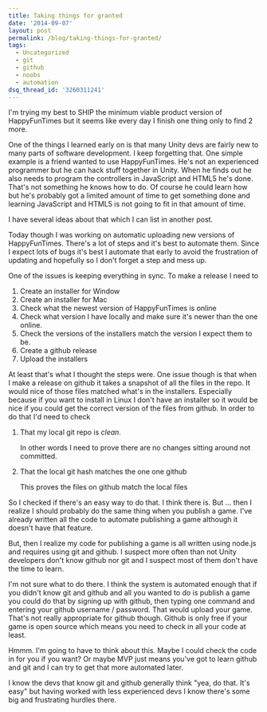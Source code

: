 ```yaml
---
title: Taking things for granted
date: '2014-09-07'
layout: post
permalink: /blog/taking-things-for-granted/
tags:
  - Uncategorized
  - git
  - github
  - noobs
  - automation
dsq_thread_id: '3260311241'
---
```

I'm trying my best to SHIP the minimum viable product version of HappyFunTimes
but it seems like every day I finish one thing only to find 2 more.

One of the things I learned early on is that many Unity devs are fairly new to
many parts of software development. I keep forgetting that. One simple example
is a friend wanted to use HappyFunTimes. He's not an experienced programmer but
he can hack stuff together in Unity. When he finds out he also needs to program
the controllers in JavaScript and HTML5 he's done. That's not something he
knows how to do. Of course he could learn how but he's probably got a limited
amount of time to get something done and learning JavaScript and HTML5 is not
going to fit in that amount of time.

I have several ideas about that which I can list in another post.

Today though I was working on automatic uploading new versions of
HappyFunTimes. There's a lot of steps and it's best to automate them. Since I
expect lots of bugs it's best I automate that early to avoid the frustration of
updating and hopefully so I don't forget a step and mess up.

One of the issues is keeping everything in sync. To make a release I need to

<ol>
<li>Create an installer for Window</li>
<li>Create an installer for Mac</li>
<li>Check what the newest version of HappyFunTimes is online</li>
<li>Check what version I have locally and make sure it's newer than the one online.</li>
<li>Check the versions of the installers match the version I expect them to be.</li>
<li>Create a github release</li>
<li>Upload the installers</li>
</ol>

At least that's what I thought the steps were. One issue though is that when I
make a release on github it takes a snapshot of all the files in the repo. It
would nice of those files matched what's in the installers. Especially because
if you want to install in Linux I don't have an installer so it would be nice
if you could get the correct version of the files from github. In order to do
that I'd need to check

<ol>
<li>That my local git repo is <em>clean</em>.

In other words I need to prove there are no changes sitting around not committed.<p></p></li>
<li><p>That the local git hash matches the one one github

This proves the files on github match the local files</p></li>
</ol>

So I checked if there's an easy way to do that. I think there is. But ... then
I realize I should probably do the same thing when you publish a game. I've
already written all the code to automate publishing a game although it doesn't
have that feature.

But, then I realize my code for publishing a game is all written using node.js
and requires using git and github. I suspect more often than not Unity
developers don't know github nor git and I suspect most of them don't have the
time to learn.

I'm not sure what to do there. I think the system is automated enough that if
you didn't know git and github and all you wanted to do is publish a game you
could do that by signing up with github, then typing one command and entering
your github username / password. That would upload your game. That's not really
appropriate for github though. Github is only free if your game is open source
which means you need to check in all your code at least.

Hmmm. I'm going to have to think about this. Maybe I could check the code in
for you if you want? Or maybe MVP just means you've got to learn github and git
and I can try to get that more automated later.

I know the devs that know git and github generally think "yea, do that. It's
easy" but having worked with less experienced devs I know there's some big and
frustrating hurdles there.

